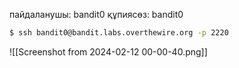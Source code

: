 пайдаланушы: bandit0
құпиясөз: bandit0

```bash
$ ssh bandit0@bandit.labs.overthewire.org -p 2220
```

![[Screenshot from 2024-02-12 00-00-40.png]]
